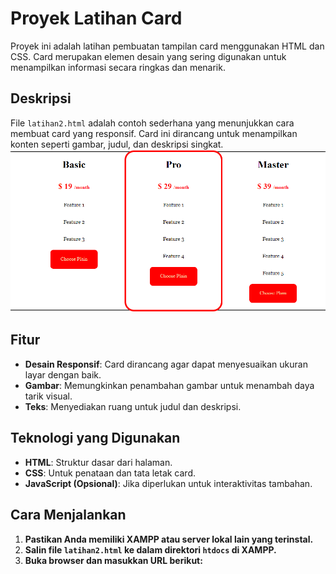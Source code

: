 # Proyek Latihan Card

Proyek ini adalah latihan pembuatan tampilan card menggunakan HTML dan CSS. Card merupakan elemen desain yang sering digunakan untuk menampilkan informasi secara ringkas dan menarik.

## Deskripsi

File `latihan2.html` adalah contoh sederhana yang menunjukkan cara membuat card yang responsif. Card ini dirancang untuk menampilkan konten seperti gambar, judul, dan deskripsi singkat.
![Card](card.png)

## Fitur

- **Desain Responsif**: Card dirancang agar dapat menyesuaikan ukuran layar dengan baik.
- **Gambar**: Memungkinkan penambahan gambar untuk menambah daya tarik visual.
- **Teks**: Menyediakan ruang untuk judul dan deskripsi.

## Teknologi yang Digunakan

- **HTML**: Struktur dasar dari halaman.
- **CSS**: Untuk penataan dan tata letak card.
- **JavaScript (Opsional)**: Jika diperlukan untuk interaktivitas tambahan.

## Cara Menjalankan

1. **Pastikan Anda memiliki XAMPP atau server lokal lain yang terinstal.**
2. **Salin file `latihan2.html` ke dalam direktori `htdocs` di XAMPP.**
3. **Buka browser dan masukkan URL berikut:**
